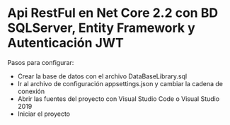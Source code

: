 # Api RestFul en Net Core 2.2 con BD SQLServer, Entity Framework y Autenticación JWT

Pasos para configurar:

- Crear la base de datos con el archivo DataBaseLibrary.sql
- Ir al archivo de configuración appsettings.json y cambiar la cadena de conexión
- Abrir las fuentes del proyecto con Visual Studio Code o Visual Studio 2019
- Iniciar el proyecto
